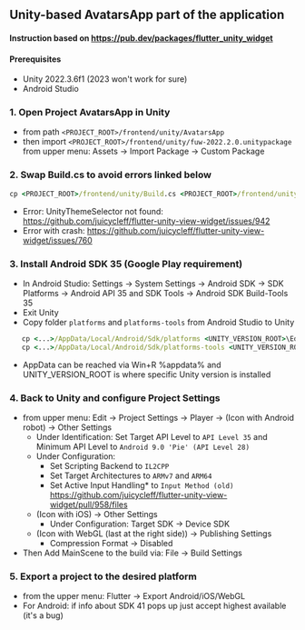 ## Unity-based AvatarsApp part of the application
#### Instruction based on https://pub.dev/packages/flutter_unity_widget
#### Prerequisites
- Unity 2022.3.6f1 (2023 won't work for sure)
- Android Studio

### 1. Open Project AvatarsApp in Unity
   - from path `<PROJECT_ROOT>/frontend/unity/AvatarsApp`
   - then import `<PROJECT_ROOT>/frontend/unity/fuw-2022.2.0.unitypackage` from upper menu: Assets -> Import Package -> Custom Package

### 2. Swap Build.cs to avoid errors linked below
```cmd
cp <PROJECT_ROOT>/frontend/unity/Build.cs <PROJECT_ROOT>/frontend/unity/AvatarsApp/Assets/FlutterUnityIntegration/Editor/Build.cs
```
   - Error: UnityThemeSelector not found: https://github.com/juicycleff/flutter-unity-view-widget/issues/942
   - Error with crash: https://github.com/juicycleff/flutter-unity-view-widget/issues/760

### 3. Install Android SDK 35 (Google Play requirement)
   - In Android Studio: Settings -> System Settings -> Android SDK -> SDK Platforms -> Android API 35 and SDK Tools -> Android SDK Build-Tools 35
   - Exit Unity
   - Copy folder `platforms` and `platforms-tools` from Android Studio to Unity
   ```cmd
      cp <...>/AppData/Local/Android/Sdk/platforms <UNITY_VERSION_ROOT>\Editor\Data\PlaybackEngines\AndroidPlayer\SDK\platforms 
      cp <...>/AppData/Local/Android/Sdk/platforms-tools <UNITY_VERSION_ROOT>\Editor\Data\PlaybackEngines\AndroidPlayer\SDK\platforms-tools 
   ```
   - AppData can be reached via Win+R %appdata% and UNITY_VERSION_ROOT is where specific Unity version is installed

### 4. Back to Unity and configure Project Settings
- from upper menu: Edit -> Project Settings -> Player -> (Icon with Android robot) -> Other Settings
  - Under Identification: Set Target API Level to `API Level 35` and Minimum API Level to `Android 9.0 'Pie' (API Level 28)`
  - Under Configuration:
    - Set Scripting Backend to `IL2CPP`
    - Set Target Architectures to `ARMv7` and `ARM64`
    - Set Active Input Handling* to `Input Method (old)` https://github.com/juicycleff/flutter-unity-view-widget/pull/958/files
  - (Icon with iOS) -> Other Settings
    - Under Configuration: Target SDK -> Device SDK
  - (Icon with WebGL (last at the right side)) -> Publishing Settings
    - Compression Format -> Disabled
- Then Add MainScene to the build via: File -> Build Settings

### 5. Export a project to the desired platform
- from the upper menu: Flutter -> Export Android/iOS/WebGL
- For Android: if info about SDK 41 pops up just accept highest available (it's a bug)

